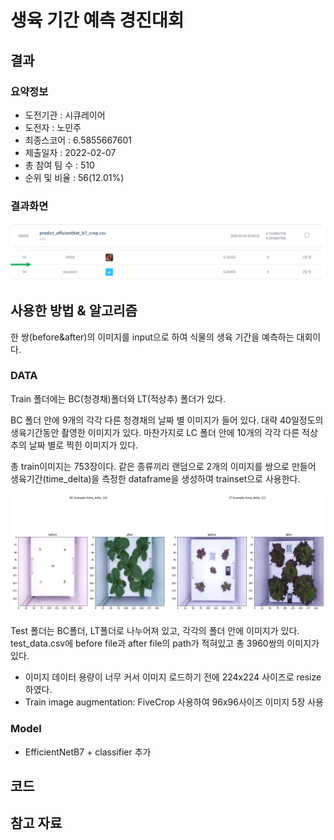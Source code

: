 # 생육 기간 예측 경진대회

## 결과

### 요약정보

- 도전기관 : 시큐레이어
- 도전자 : 노민주
- 최종스코어 : 6.5855667601
- 제출일자 : 2022-02-07
- 총 참여 팀 수 : 510
- 순위 및 비율 : 56(12.01%)

### 결과화면

![leaderboard](./img/leaderboard.png)

## 사용한 방법 & 알고리즘

한 쌍(before&after)의 이미지를 input으로 하여 식물의 생육 기간을 예측하는 대회이다.

### DATA

Train 폴더에는 BC(청경채)폴더와 LT(적상추) 폴더가 있다.

BC 폴더 안에 9개의 각각 다른 청경채의 날짜 별 이미지가 들어 있다. 대략 40일정도의 생육기간동안 촬영한 이미지가 있다.
마찬가지로 LC 폴더 안에 10개의 각각 다른 적상추의 날짜 별로 찍힌 이미지가 있다. 

총 train이미지는 753장이다. 같은 종류끼리 랜덤으로 2개의 이미지를 쌍으로 만들어 생육기간(time_delta)을 측정한 dataframe을 생성하여 trainset으로 사용한다.

![train_example](./img/example.png)

Test 폴더는 BC폴더, LT폴더로 나누어져 있고, 각각의 폴더 안에 이미지가 있다. test_data.csv에 before file과 after file의 path가 적혀있고 총 3960쌍의 이미지가 있다.

- 이미지 데이터 용량이 너무 커서 이미지 로드하기 전에 224x224 사이즈로 resize하였다.
- Train image augmentation: FiveCrop 사용하여 96x96사이즈 이미지 5장 사용

### Model
- EfficientNetB7 + classifier 추가


## 코드

## 참고 자료
